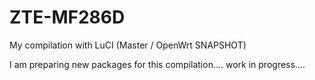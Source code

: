 # ZTE-MF286D
My compilation with LuCI (Master / OpenWrt SNAPSHOT)

I am preparing new packages for this compilation.... work in progress....
